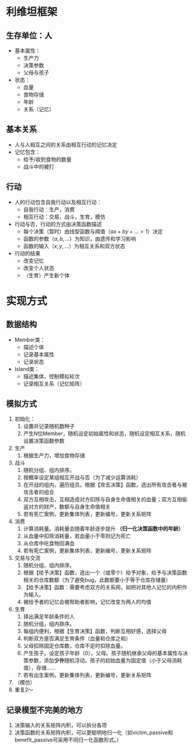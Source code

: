 # 利维坦框架

## 生存单位：人
- 基本属性：
  - 生产力
  - 决策参数
  - 父母与孩子
- 状态：
  - 血量
  - 食物存储
  - 年龄
  - 关系（记忆）

## 基本关系
- 人与人相互之间的关系由相互行动的记忆决定
- 记忆包含：
  - 给予/收到食物的数量
  - 战斗中的被打

## 行动
- 人的行动包含自我行动以及相互行动：
  - 自我行动：生产，消费
  - 相互行动：交易，战斗，生育，模仿
- 行动与否，行动的方式由决策函数描述
  - 每个决策（暂时）由线型函数与阈值（$ax + by + \dots>1$）决定
  - 函数的参数（$a, b, \dots$）为知识，由遗传和学习影响
  - 函数的输入（$x, y, \dots$）为相互关系和双方状态
- 行动的结果
  - 改变记忆
  - 改变个人状态
  - （生育）产生新个体

# 实现方式

## 数据结构
- Member类：
  - 描述个体
  - 记录基本属性
  - 记录状态
- Island类：
  - 描述集体，控制模拟轮次
  - 记录相互关系（记忆矩阵）

## 模拟方式
1. 初始化：
   1. 设置并记录随机数种子
   2. 产生$N$位Member，随机设定初始属性和状态，随机设定相互关系，随机设置决策函数参数
2. 生产
   1. 根据生产力，增加食物存储
3. 战斗
   1. 随机分组、组内排序。
   2. 按概率设定某组相互开战与否（为了减少运算消耗）
   3. 在开战的组内，遍历组员。根据【攻击决策】函数，选出所有攻击者与被攻击者的组合
   4. 双方互相攻击，互相造成对方扣除与自身生命值相关的血量；双方互相偷盗对方的财产，数额与自身生命值相关
   5. 若有死亡案例，更新集体列表，更新编号，更新关系矩阵
4. 消费
   1. 计算消耗量。消耗量会随着年龄逐步提升 **（归一化决策函数中的年龄）**
   2. 从血量中扣除消耗量，若血量小于零则记为死亡
   3. 从仓库中吃食物回满血
   4. 若有死亡案例，更新集体列表，更新编号，更新关系矩阵
5. 交易与交流
   1. 随机分组、组内排序。
   2. 根据【给予决策】函数，选出一个（或零个）给予对象，给予与决策函数相关的仓库数额（为了避免bug，此数额要小于等于仓库存储量）
   3. 【给予决策】函数：需要考虑双方的关系网，如把对其他人记忆的内积作为输入。
   4. 被给予者的记忆会被帮助者影响，记忆改变为两人的均值
6. 生育
   1. 择出满足年龄条件的人
   2. 随机分组，组内排序。
   3. 每组内便利，根据【生育决策】函数，判断互相好感，选择父母
   4. 判断双方是否满足生育条件（血量和仓库之和）
   5. 父母扣除固定仓库数，仓库不足时扣除血量。
   6. 产生孩子。设定孩子年龄（0），父母。孩子随机继承父母的基本属性与决策参数，添加**少许**随机浮动。孩子的初始血量为固定值（小于父母消耗值），存储……
   7. 若有出生案例，更新集体列表，更新编号，更新关系矩阵
7. （模仿）
8. 重复2～

## 记录模型不完美的地方
1. 决策输入的关系矩阵内积，可以拆分各项
2. 决策函数的关系矩阵内积，可以更聪明地归一化（如victim_passive和benefit_passive可采用不同归一化函数形式。）


